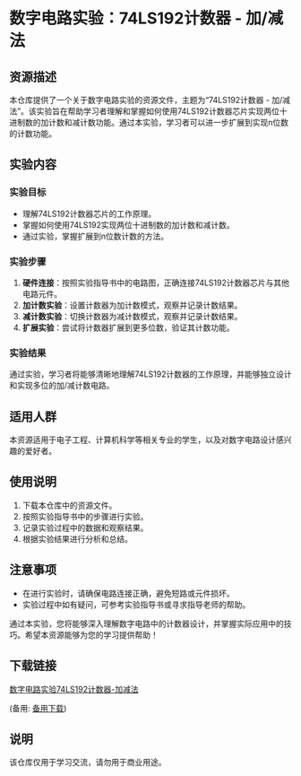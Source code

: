 # 数字电路实验：74LS192计数器 - 加/减法

## 资源描述

本仓库提供了一个关于数字电路实验的资源文件，主题为“74LS192计数器 - 加/减法”。该实验旨在帮助学习者理解和掌握如何使用74LS192计数器芯片实现两位十进制数的加计数和减计数功能。通过本实验，学习者可以进一步扩展到实现n位数的计数功能。

## 实验内容

### 实验目标
- 理解74LS192计数器芯片的工作原理。
- 掌握如何使用74LS192实现两位十进制数的加计数和减计数。
- 通过实验，掌握扩展到n位数计数的方法。

### 实验步骤
1. **硬件连接**：按照实验指导书中的电路图，正确连接74LS192计数器芯片与其他电路元件。
2. **加计数实验**：设置计数器为加计数模式，观察并记录计数结果。
3. **减计数实验**：切换计数器为减计数模式，观察并记录计数结果。
4. **扩展实验**：尝试将计数器扩展到更多位数，验证其计数功能。

### 实验结果
通过实验，学习者将能够清晰地理解74LS192计数器的工作原理，并能够独立设计和实现多位的加/减计数电路。

## 适用人群
本资源适用于电子工程、计算机科学等相关专业的学生，以及对数字电路设计感兴趣的爱好者。

## 使用说明
1. 下载本仓库中的资源文件。
2. 按照实验指导书中的步骤进行实验。
3. 记录实验过程中的数据和观察结果。
4. 根据实验结果进行分析和总结。

## 注意事项
- 在进行实验时，请确保电路连接正确，避免短路或元件损坏。
- 实验过程中如有疑问，可参考实验指导书或寻求指导老师的帮助。

通过本实验，您将能够深入理解数字电路中的计数器设计，并掌握实际应用中的技巧。希望本资源能够为您的学习提供帮助！

## 下载链接
[数字电路实验74LS192计数器-加减法](https://pan.quark.cn/s/bbc083d097c6) 

(备用: [备用下载](https://pan.baidu.com/s/1v0JbPBf4CJrSqZIUV3cYGQ?pwd=1234))

## 说明

该仓库仅用于学习交流，请勿用于商业用途。
